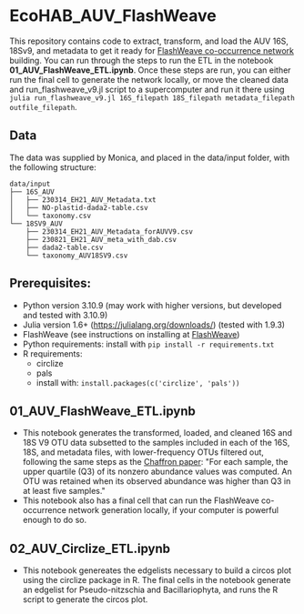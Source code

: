 # EcoHAB_AUV_FlashWeave

This repository contains code to extract, transform, and load the AUV 16S, 18Sv9, and metadata to get it ready for [FlashWeave co-occurrence network](https://github.com/meringlab/FlashWeave.jl) building. You can run through the steps to run the ETL in the notebook **01_AUV_FlashWeave_ETL.ipynb**. Once these steps are run, you can either run the final cell to generate the network locally, or move the cleaned data and run_flashweave_v9.jl script to a supercomputer and run it there using `julia run_flashweave_v9.jl 16S_filepath 18S_filepath metadata_filepath outfile_filepath`.

## Data

The data was supplied by Monica, and placed in the data/input folder, with the following structure:

```
data/input
├── 16S_AUV
│   ├── 230314_EH21_AUV_Metadata.txt
│   ├── NO-plastid-dada2-table.csv
│   └── taxonomy.csv
└── 18SV9_AUV
    ├── 230314_EH21_AUV_Metadata_forAUVV9.csv
    ├── 230821_EH21_AUV_meta_with_dab.csv
    ├── dada2-table.csv
    └── taxonomy_AUV18SV9.csv
```

## Prerequisites:

- Python version 3.10.9 (may work with higher versions, but developed and tested with 3.10.9)
- Julia version 1.6+ (https://julialang.org/downloads/) (tested with 1.9.3)
- FlashWeave (see instructions on installing at [FlashWeave](https://github.com/meringlab/FlashWeave.jl))
- Python requirements: install with `pip install -r requirements.txt`
- R requirements:
    - circlize
    - pals
    - install with: `install.packages(c('circlize', 'pals'))`

## 01_AUV_FlashWeave_ETL.ipynb

- This notebook generates the transformed, loaded, and cleaned 16S and 18S V9 OTU data subsetted to the samples included in each of the 16S, 18S, and metadata files, with lower-frequency OTUs filtered out, following the same steps as the [Chaffron paper](https://www.science.org/doi/10.1126/sciadv.abg1921): "For each sample, the upper quartile (Q3) of its nonzero abundance values was computed. An OTU was retained when its observed abundance was higher than Q3 in at least five samples."
- This notebook also has a final cell that can run the FlashWeave co-occurrence network generation locally, if your computer is powerful enough to do so.

## 02_AUV_Circlize_ETL.ipynb

- This notebook genereates the edgelists necessary to build a circos plot using the circlize package in R. The final cells in the notebook generate an edgelist for Pseudo-nitzschia and Bacillariophyta, and runs the R script to generate the circos plot.
